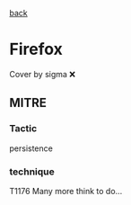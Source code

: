 [back](../index.md)
# Firefox
Cover by sigma :x: 
## MITRE
### Tactic
persistence
### technique
T1176
Many more think to do...